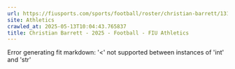 ```yaml
---
url: https://fiusports.com/sports/football/roster/christian-barrett/13187
site: Athletics
crawled_at: 2025-05-13T10:04:43.765837
title: Christian Barrett - 2025 - Football - FIU Athletics
---
```


Error generating fit markdown: '<' not supported between instances of 'int' and 'str'